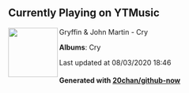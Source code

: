 ## Currently Playing on YTMusic

[<img align="left" width="100" src="https://lh3.googleusercontent.com/oMbAJGdVlJJczbmxledAqefxmT4ZdZlfgXViluFx6rLSno3KFAhi8K4_vOnEEvKOcL64fgnYkYcdaoLT">](https://music.youtube.com/channel/UCO4t4bsN65024PXQUnENGkw)

Gryffin & John Martin - Cry

**Albums**: Cry

Last updated at 08/03/2020 18:46

#### Generated with [20chan/github-now](https://github.com/20chan/github-now)


<!--
**20chan/20chan** is a ✨ _special_ ✨ repository because its `README.md` (this file) appears on your GitHub profile.

Here are some ideas to get you started:

- 🔭 I’m currently working on ...
- 🌱 I’m currently learning ...
- 👯 I’m looking to collaborate on ...
- 🤔 I’m looking for help with ...
- 💬 Ask me about ...
- 📫 How to reach me: ...
- 😄 Pronouns: ...
- ⚡ Fun fact: ...
-->
